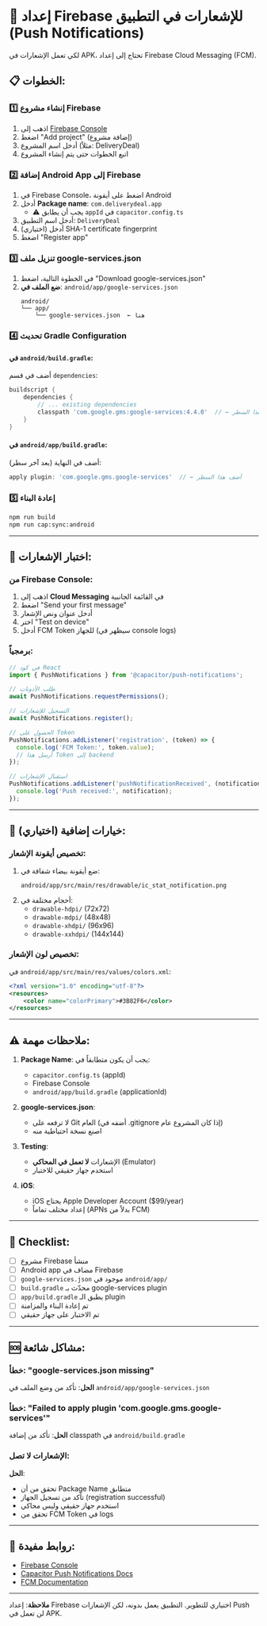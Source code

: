 # 🔔 إعداد Firebase للإشعارات في التطبيق (Push Notifications)

لكي تعمل الإشعارات في APK، تحتاج إلى إعداد Firebase Cloud Messaging (FCM).

## 📋 الخطوات:

### 1️⃣ إنشاء مشروع Firebase

1. اذهب إلى [Firebase Console](https://console.firebase.google.com/)
2. اضغط "Add project" (إضافة مشروع)
3. أدخل اسم المشروع (مثلاً: DeliveryDeal)
4. اتبع الخطوات حتى يتم إنشاء المشروع

### 2️⃣ إضافة Android App إلى Firebase

1. في Firebase Console، اضغط على أيقونة Android
2. أدخل **Package name**: `com.deliverydeal.app`
   - ⚠️ يجب أن يطابق `appId` في `capacitor.config.ts`
3. أدخل اسم التطبيق: `DeliveryDeal`
4. (اختياري) أدخل SHA-1 certificate fingerprint
5. اضغط "Register app"

### 3️⃣ تنزيل ملف google-services.json

1. في الخطوة التالية، اضغط "Download google-services.json"
2. **ضع الملف في**: `android/app/google-services.json`
   ```
   android/
   └── app/
       └── google-services.json  ← هنا
   ```

### 4️⃣ تحديث Gradle Configuration

#### في `android/build.gradle`:

أضف في قسم `dependencies`:
```gradle
buildscript {
    dependencies {
        // ... existing dependencies
        classpath 'com.google.gms:google-services:4.4.0'  // ← أضف هذا السطر
    }
}
```

#### في `android/app/build.gradle`:

أضف في النهاية (بعد آخر سطر):
```gradle
apply plugin: 'com.google.gms.google-services'  // ← أضف هذا السطر
```

### 5️⃣ إعادة البناء

```bash
npm run build
npm run cap:sync:android
```

---

## 🧪 اختبار الإشعارات:

### من Firebase Console:

1. اذهب إلى **Cloud Messaging** في القائمة الجانبية
2. اضغط "Send your first message"
3. أدخل عنوان ونص الإشعار
4. اختر "Test on device"
5. أدخل FCM Token للجهاز (سيظهر في console logs)

### برمجياً:

```javascript
// في كود React
import { PushNotifications } from '@capacitor/push-notifications';

// طلب الأذونات
await PushNotifications.requestPermissions();

// التسجيل للإشعارات
await PushNotifications.register();

// الحصول على Token
PushNotifications.addListener('registration', (token) => {
  console.log('FCM Token:', token.value);
  // أرسل هذا Token إلى backend
});

// استقبال الإشعارات
PushNotifications.addListener('pushNotificationReceived', (notification) => {
  console.log('Push received:', notification);
});
```

---

## 🔧 خيارات إضافية (اختياري):

### تخصيص أيقونة الإشعار:

1. ضع أيقونة بيضاء شفافة في:
   ```
   android/app/src/main/res/drawable/ic_stat_notification.png
   ```
2. أحجام مختلفة في:
   - `drawable-hdpi/` (72x72)
   - `drawable-mdpi/` (48x48)
   - `drawable-xhdpi/` (96x96)
   - `drawable-xxhdpi/` (144x144)

### تخصيص لون الإشعار:

في `android/app/src/main/res/values/colors.xml`:
```xml
<?xml version="1.0" encoding="utf-8"?>
<resources>
    <color name="colorPrimary">#3B82F6</color>
</resources>
```

---

## ⚠️ ملاحظات مهمة:

1. **Package Name**: يجب أن يكون متطابقاً في:
   - `capacitor.config.ts` (appId)
   - Firebase Console
   - `android/app/build.gradle` (applicationId)

2. **google-services.json**: 
   - لا ترفعه على Git العام (أضفه في .gitignore إذا كان المشروع عام)
   - اصنع نسخة احتياطية منه

3. **Testing**:
   - الإشعارات **لا تعمل في المحاكي** (Emulator)
   - استخدم جهاز حقيقي للاختبار

4. **iOS**:
   - iOS يحتاج Apple Developer Account ($99/year)
   - إعداد مختلف تماماً (APNs بدلاً من FCM)

---

## 📝 Checklist:

- [ ] مشروع Firebase منشأ
- [ ] Android app مضاف في Firebase
- [ ] `google-services.json` موجود في `android/app/`
- [ ] `build.gradle` محدّث بـ google-services plugin
- [ ] `app/build.gradle` يطبق الـ plugin
- [ ] تم إعادة البناء والمزامنة
- [ ] تم الاختبار على جهاز حقيقي

---

## 🆘 مشاكل شائعة:

### خطأ: "google-services.json missing"
**الحل**: تأكد من وضع الملف في `android/app/google-services.json`

### خطأ: "Failed to apply plugin 'com.google.gms.google-services'"
**الحل**: تأكد من إضافة classpath في `android/build.gradle`

### الإشعارات لا تصل:
**الحل**:
- تحقق من أن Package Name متطابق
- تأكد من تسجيل الجهاز (registration successful)
- استخدم جهاز حقيقي وليس محاكي
- تحقق من FCM Token في logs

---

## 🔗 روابط مفيدة:

- [Firebase Console](https://console.firebase.google.com/)
- [Capacitor Push Notifications Docs](https://capacitorjs.com/docs/apis/push-notifications)
- [FCM Documentation](https://firebase.google.com/docs/cloud-messaging)

---

**ملاحظة**: إعداد Firebase اختياري للتطوير. التطبيق يعمل بدونه، لكن الإشعارات Push لن تعمل في APK.
